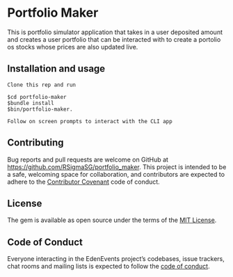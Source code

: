 # Portfolio Maker
This is portfolio simulator application that takes in a user deposited amount and creates a user portfolio that can be interacted with to create a portolio os stocks whose prices are also updated live. 

## Installation and usage

    Clone this rep and run 
    
    $cd portfolio-maker
    $bundle install
    $bin/portfolio-maker. 
    
    Follow on screen prompts to interact with the CLI app

## Contributing

Bug reports and pull requests are welcome on GitHub at https://github.com/RSigmaSG/portfolio_maker. This project is intended to be a safe, welcoming space for collaboration, and contributors are expected to adhere to the [Contributor Covenant](http://contributor-covenant.org) code of conduct.

## License

The gem is available as open source under the terms of the [MIT License](https://opensource.org/licenses/MIT).

## Code of Conduct

Everyone interacting in the EdenEvents project’s codebases, issue trackers, chat rooms and mailing lists is expected to follow the [code of conduct](https://github.com/RSigmaSG/portfolio_maker/blob/main/CODE_OF_CONDUCT.md).